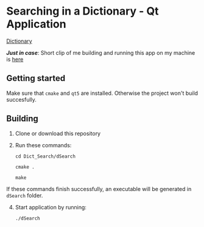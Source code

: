 # Searching in a Dictionary - Qt Application

[Dictionary](https://raw.githubusercontent.com/dwyl/english-words/master/words.txt)

***Just in case***: Short clip of me building and running this app on my machine is [here](https://youtu.be/WQ9RHzuD0V4 )

## Getting started

Make sure that `cmake` and `qt5` are installed. Otherwise the project won't build succesfully.

## Building

1. Clone or download this repository

3. Run these commands:

   `cd Dict_Search/dSearch`

   `cmake .`

   `make`

If these commands finish successfully, an executable will be generated in `dSearch` folder.

4. Start application by running:

   `./dSearch`
